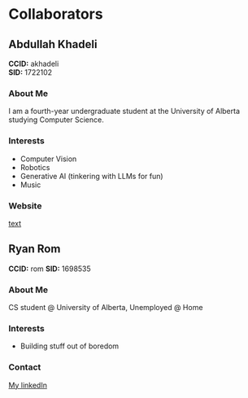 # Collaborators

## Abdullah Khadeli

**CCID:** akhadeli  
**SID:** 1722102

### About Me

I am a fourth-year undergraduate student at the University of Alberta studying Computer Science.

### Interests

- Computer Vision
- Robotics
- Generative AI (tinkering with LLMs for fun)
- Music

### Website

[text](https://akhadeli.github.io/cmput412-akhadeli/)


## Ryan Rom

**CCID:** rom
**SID:** 1698535

### About Me

CS student @ University of Alberta, Unemployed @ Home

### Interests

- Building stuff out of boredom

### Contact

[My linkedIn](https://www.linkedin.com/in/ryan-kenneth-rom-5ba290292/)

